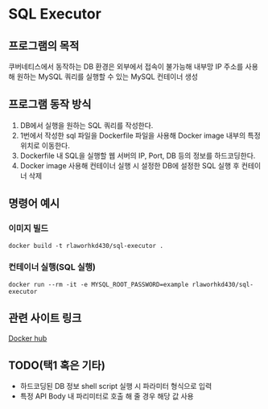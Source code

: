 # SQL Executor

## 프로그램의 목적

쿠버네티스에서 동작하는 DB 환경은 외부에서 접속이 불가능해 내부망 IP 주소를 사용해 원하는 MySQL 쿼리를 실행할 수 있는 MySQL 컨테이너 생성

## 프로그램 동작 방식

1. DB에서 실행을 원하는 SQL 쿼리를 작성한다.
2. 1번에서 작성한 sql 파일을 Dockerfile 파일을 사용해 Docker image 내부의 특정 위치로 이동한다.
3. Dockerfile 내 SQL을 실행할 웹 서버의 IP, Port, DB 등의 정보를 하드코딩한다.
4. Docker image 사용해 컨테이너 실행 시 설정한 DB에 설정한 SQL 실행 후 컨테이너 삭제

## 명령어 예시

### 이미지 빌드

```
docker build -t rlaworhkd430/sql-executor .
```

### 컨테이너 실행(SQL 실행)

```
docker run --rm -it -e MYSQL_ROOT_PASSWORD=example rlaworhkd430/sql-executor
```

## 관련 사이트 링크

[Docker hub](https://hub.docker.com/repository/docker/rlaworhkd430/sql-executor)

## TODO(택1 혹은 기타)

- 하드코딩된 DB 정보 shell script 실행 시 파라미터 형식으로 입력
- 특정 API Body 내 파리미터로 호출 해 줄 경우 해당 값 사용
